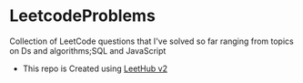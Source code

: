 # LeetcodeProblems
Collection of LeetCode questions that I've solved so far ranging from topics on Ds and algorithms;SQL and JavaScript 
- This repo is Created using [LeetHub v2](https://github.com/arunbhardwaj/LeetHub-2.0)

